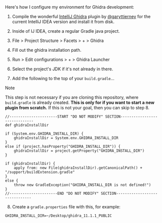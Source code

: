Here's how I configure my environment for Ghidra development:

1. Compile the wonderful [IntelliJ Ghidra](https://github.com/garyttierney/intellij-ghidra) plugin by [@garyttierney](https://github.com/garyttierney/) for the current IntelliJ IDEA version and install it from disk.

2. Inside of IJ IDEA, create a regular Gradle java project.
3. File > Project Structure > Facets > + > Ghidra
4. Fill out the ghidra installation path.
5. Run > Edit configurations > + > Ghidra Launcher
6. Select the project's JDK if it's not already in there.


7. Add the following to the top of your `build.gradle`...

> [!NOTE]
> This step is not necessary if you are cloning this repository, where `build.gradle` is already created.
> **This is only for if you want to start a new plugin from scratch.** If this is not your goal, then you can skip to step 8.

```
//----------------------START "DO NOT MODIFY" SECTION------------------------------
def ghidraInstallDir

if (System.env.GHIDRA_INSTALL_DIR) {
    ghidraInstallDir = System.env.GHIDRA_INSTALL_DIR
}
else if (project.hasProperty("GHIDRA_INSTALL_DIR")) {
    ghidraInstallDir = project.getProperty("GHIDRA_INSTALL_DIR")
}

if (ghidraInstallDir) {
    apply from: new File(ghidraInstallDir).getCanonicalPath() + "/support/buildExtension.gradle"
}
else {
    throw new GradleException("GHIDRA_INSTALL_DIR is not defined!")
}
//----------------------END "DO NOT MODIFY" SECTION-------------------------------
```
8. Create a `gradle.properties` file with this, for example:

```
GHIDRA_INSTALL_DIR=~/Desktop/ghidra_11.1.1_PUBLIC
```
